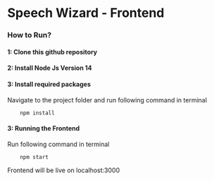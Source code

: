 # Speech Wizard - Frontend

### How to Run?
#### 1: Clone this github repository 
#### 2: Install Node Js Version 14
#### 3: Install required packages
Navigate to the project folder and run following command in terminal
```
    npm install
```
#### 3: Running the Frontend
Run following command in terminal
```
    npm start
```
Frontend will be live on localhost:3000